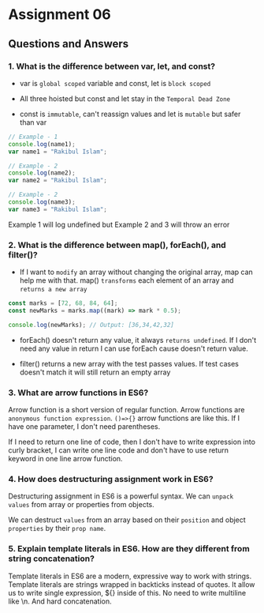 # Assignment 06

## Questions and Answers

### 1. What is the difference between var, let, and const?

- var is `global scoped` variable and const, let is `block scoped`

- All three hoisted but const and let stay in the `Temporal Dead Zone`

- const is `immutable`, can't reassign values and let is `mutable` but safer
  than var

```js
// Example - 1
console.log(name1);
var name1 = "Rakibul Islam";

// Example - 2
console.log(name2);
var name2 = "Rakibul Islam";

// Example - 2
console.log(name3);
var name3 = "Rakibul Islam";
```

Example 1 will log undefined but Example 2 and 3 will throw an error

### 2. What is the difference between map(), forEach(), and filter()?

- If I want to `modify` an array without changing the original array, map can
  help me with that. map() `transforms` each element of an array and
  `returns a new array`

```js
const marks = [72, 68, 84, 64];
const newMarks = marks.map((mark) => mark * 0.5);

console.log(newMarks); // Output: [36,34,42,32]
```

- forEach() doesn't return any value, it always `returns undefined`. If I don't
  need any value in return I can use forEach cause doesn't return value.

- filter() returns a new array with the test passes values. If test cases
  doesn't match it will still return an empty array

### 3. What are arrow functions in ES6?

Arrow function is a short version of regular function. Arrow functions are
`anonymous function expression`. `()=>{}` arrow functions are like this. If I
have one parameter, I don't need parentheses.

If I need to return one line of code, then I don't have to write expression into
curly bracket, I can write one line code and don't have to use return keyword in
one line arrow function.

### 4. How does destructuring assignment work in ES6?

Destructuring assignment in ES6 is a powerful syntax. We can `unpack values`
from array or properties from objects.

We can destruct `values` from an array based on their `position` and object
`properties` by their `prop name`.

### 5. Explain template literals in ES6. How are they different from string concatenation?

Template literals in ES6 are a modern, expressive way to work with strings.
Template literals are strings wrapped in backticks instead of quotes. It allow
us to write single expression, ${} inside of this. No need to write multiline
like \n. And hard concatenation.
